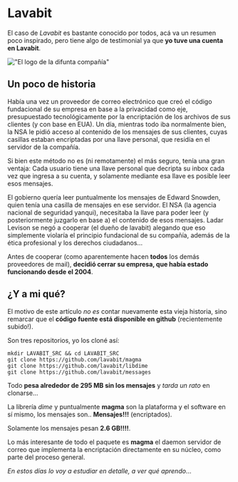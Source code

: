 # Lavabit

El caso de _Lavabit_ es bastante conocido por todos, acá va un resumen poco
 inspirado, pero tiene algo de testimonial ya que __yo tuve una cuenta en
 Lavabit__.

!["El logo de la difunta compañía"](/data/Lavabit.png)


## Un poco de historia

Había una vez un proveedor de correo electrónico que creó el código 
 fundacional de su empresa en base a la privacidad como eje, presupuestado
 tecnológicamente por la encriptación de los archivos de sus clientes (y con base en EUA).
 Un día, mientras todo iba normalmente bien, la NSA le pidió acceso al contenido
 de los mensajes de sus clientes, cuyas casillas estaban encriptadas por una
 llave personal, que residía en el servidor de la compañía.

Si bien este método no es (ni remotamente) el más seguro, tenía una gran
 ventaja: Cada usuario tiene una llave personal que decripta su inbox cada vez
 que ingresa a su cuenta, y solamente mediante esa llave es posible leer esos
 mensajes.

El gobierno quería leer puntualmente los mensajes de Edward Snowden, quien
 tenía una casilla de mensajes en ese servidor. El NSA (la agencia nacional de
 seguridad yanqui), necesitaba la llave para poder leer (y posteriormente
 juzgarlo en base a) el contenido de esos mensajes. Ladar Levison se negó a
 cooperar (el dueño de lavabit) alegando que eso simplemente violaría el principio
 fundacional de su compañía, además de la ética profesional y los derechos
 ciudadanos...

Antes de cooperar (como aparentemente hacen __todos__ los demás proveedores de
 mail), __decidió cerrar su empresa, que había estado funcionando desde el
 2004__.

## ¿Y a mi qué?

El motivo de este artículo _no es_ contar nuevamente esta vieja historia, sino
 remarcar que el __código fuente está disponible en github__ (recientemente
 subido!).

Son tres repositorios, yo los cloné así:

    mkdir LAVABIT_SRC && cd LAVABIT_SRC
    git clone https://github.com/lavabit/magma
    git clone https://github.com/lavabit/libdime
    git clone https://github.com/lavabit/messages

Todo __pesa alrededor de 295 MB sin los mensajes__ y _tarda un rato_ en clonarse...

La librería _dime_ y puntualmente __magma__ son la plataforma y el software en sí mismo, los
 mensajes son.. __Mensajes!!!__ (encriptados).

Solamente los mensajes pesan __2.6 GB!!!!__.

Lo más interesante de todo el paquete es __magma__ el daemon servidor de correo que implementa la
 encriptación directamente en su núcleo, como parte del proceso general.

_En estos días lo voy a estudiar en detalle, a ver qué aprendo_...

